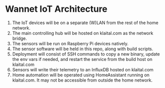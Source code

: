# Wannet IoT Architecture

1. The IoT devices will be on a separate (W)LAN from the rest of the home network.
1. The main controlling hub will be hosted on klaital.com as the network bridge.
1. The sensors will be run on Raspberry Pi devices natively.
1. The sensor software will be held in this repo, along with build scripts.
1. Deployment will consist of SSH commands to copy a new binary, update the env vars if needed, and restart the service from the build host on klaital.com
1. Sensors will write their telemetry to an InfluxDB hosted on klaital.com
1. Home automation will be operated using HomeAssistant running on klaital.com. It may not be accessible from outside the home network.
